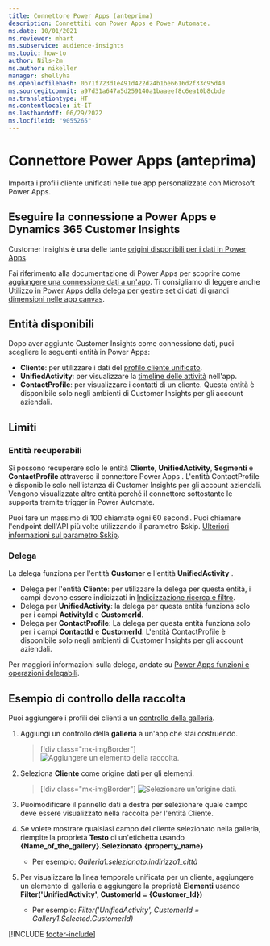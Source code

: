 ```yaml
---
title: Connettore Power Apps (anteprima)
description: Connettiti con Power Apps e Power Automate.
ms.date: 10/01/2021
ms.reviewer: mhart
ms.subservice: audience-insights
ms.topic: how-to
author: Nils-2m
ms.author: nikeller
manager: shellyha
ms.openlocfilehash: 0b71f723d1e491d422d24b1be6616d2f33c95d40
ms.sourcegitcommit: a97d31a647a5d259140a1baaeef8c6ea10b8cbde
ms.translationtype: HT
ms.contentlocale: it-IT
ms.lasthandoff: 06/29/2022
ms.locfileid: "9055265"
---
```

# <a name="power-apps-connector-preview"></a>Connettore Power Apps (anteprima)

Importa i profili cliente unificati nelle tue app personalizzate con Microsoft Power Apps.

## <a name="connect-power-apps-and-dynamics-365-customer-insights"></a>Eseguire la connessione a Power Apps e Dynamics 365 Customer Insights

Customer Insights è una delle tante [origini disponibili per i dati in Power Apps](/powerapps/maker/canvas-apps/working-with-data-sources).

Fai riferimento alla documentazione di Power Apps per scoprire come [aggiungere una connessione dati a un'app](/powerapps/maker/canvas-apps/add-data-connection). Ti consigliamo di leggere anche [Utilizzo in Power Apps della delega per gestire set di dati di grandi dimensioni nelle app canvas](/powerapps/maker/canvas-apps/delegation-overview).

## <a name="available-entities"></a>Entità disponibili

Dopo aver aggiunto Customer Insights come connessione dati, puoi scegliere le seguenti entità in Power Apps:

- **Cliente**: per utilizzare i dati del [profilo cliente unificato](customer-profiles.md).
- **UnifiedActivity**: per visualizzare la [timeline delle attività](activities.md) nell'app.
- **ContactProfile**: per visualizzare i contatti di un cliente. Questa entità è disponibile solo negli ambienti di Customer Insights per gli account aziendali.

## <a name="limitations"></a>Limiti

### <a name="retrievable-entities"></a>Entità recuperabili

Si possono recuperare solo le entità **Cliente**, **UnifiedActivity**, **Segmenti** e **ContactProfile** attraverso il connettore Power Apps . L'entità ContactProfile è disponibile solo nell'istanza di Customer Insights per gli account aziendali. Vengono visualizzate altre entità perché il connettore sottostante le supporta tramite trigger in Power Automate.

Puoi fare un massimo di 100 chiamate ogni 60 secondi. Puoi chiamare l'endpoint dell'API più volte utilizzando il parametro $skip. [Ulteriori informazioni sul parametro $skip](/connectors/customerinsights/#get-items-from-an-entity).

### <a name="delegation"></a>Delega

La delega funziona per l'entità **Customer** e l'entità **UnifiedActivity** . 

- Delega per l'entità **Cliente**: per utilizzare la delega per questa entità, i campi devono essere indicizzati in [Indicizzazione ricerca e filtro](search-filter-index.md).  
- Delega per **UnifiedActivity**: la delega per questa entità funziona solo per i campi **ActivityId** e **CustomerId**.  
- Delega per **ContactProfile**: La delega per questa entità funziona solo per i campi **ContactId** e **CustomerId**. L'entità ContactProfile è disponibile solo negli ambienti di Customer Insights per gli account aziendali.

Per maggiori informazioni sulla delega, andate su [Power Apps funzioni e operazioni delegabili](/powerapps/maker/canvas-apps/delegation-overview). 

## <a name="example-gallery-control"></a>Esempio di controllo della raccolta

Puoi aggiungere i profili dei clienti a un [controllo della galleria](/powerapps/maker/canvas-apps/add-gallery).

1. Aggiungi un controllo della **galleria** a un'app che stai costruendo.

    > [!div class="mx-imgBorder"]
    > ![Aggiungere un elemento della raccolta.](media/connector-powerapps9.png "Aggiungi un elemento di galleria.")

2. Seleziona **Cliente** come origine dati per gli elementi.

    > [!div class="mx-imgBorder"]
    > ![Selezionare un'origine dati.](media/choose-datasource-powerapps.png "Seleziona un'origine dati.")

3. Puoimodificare il pannello dati a destra per selezionare quale campo deve essere visualizzato nella raccolta per l'entità Cliente.

4. Se volete mostrare qualsiasi campo del cliente selezionato nella galleria, riempite la proprietà **Testo** di un'etichetta usando **{Name_of_the_gallery}.Selezionato.{property_name}**  
    - Per esempio: _Galleria1.selezionato.indirizzo1_città_

5. Per visualizzare la linea temporale unificata per un cliente, aggiungere un elemento di galleria e aggiungere la proprietà **Elementi** usando **Filter('UnifiedActivity', CustomerId = {Customer_Id})**  
    - Per esempio: _Filter('UnifiedActivity', CustomerId = Gallery1.Selected.CustomerId)_


[!INCLUDE [footer-include](includes/footer-banner.md)]
